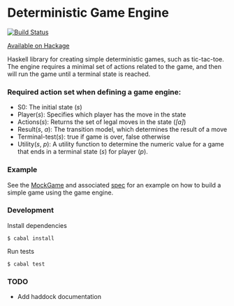 # Deterministic Game Engine

[![Build Status][travis-image]][travis-url]

[Available on Hackage](https://hackage.haskell.org/package/deterministic-game-engine)

Haskell library for creating simple deterministic games, such as tic-tac-toe. The engine requires a minimal set of actions related to the game, and then will run the game until a terminal state is reached.

### Required action set when defining a game engine:

* S0: The initial state (_s_)
* Player(_s_): Specifies which player has the move in the state
* Actions(_s_): Returns the set of legal moves in the state (_[a]_)
* Result(_s_, _a_): The transition model, which determines the result of a move
* Terminal-test(_s_): true if game is over, false otherwise
* Utility(_s_, _p_): A utility function to determine the numeric value for a game that ends in a terminal state (_s_) for player (_p_).

### Example

See the [MockGame](https://github.com/TGOlson/deterministic-game-engine/blob/master/Spec/MockGame.hs) and associated [spec](https://github.com/TGOlson/deterministic-game-engine/blob/master/Spec/GameEngineSpec.hs) for an example on how to build a simple game using the game engine.

### Development

Install dependencies

```
$ cabal install
```

Run tests

```
$ cabal test
```

### TODO
* Add haddock documentation

[travis-image]: https://travis-ci.org/TGOlson/deterministic-game-engine.svg?branch=master
[travis-url]: https://travis-ci.org/TGOlson/deterministic-game-engine
